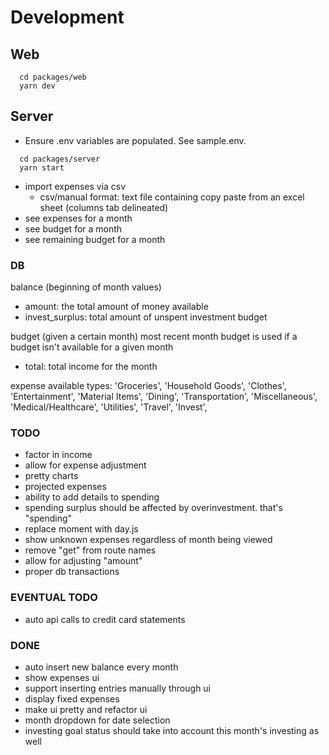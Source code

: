 # Development

## Web
```
  cd packages/web
  yarn dev
```

## Server
- Ensure .env variables are populated. See sample.env.
```
  cd packages/server
  yarn start
```

- import expenses via csv
  - csv/manual format: text file containing copy paste from an excel sheet (columns tab delineated)
- see expenses for a month
- see budget for a month
- see remaining budget for a month


### DB

balance (beginning of month values)
- amount: the total amount of money available
- invest_surplus: total amount of unspent investment budget

budget (given a certain month)
most recent month budget is used if a budget isn't available for a given month
- total: total income for the month

expense
available types:
'Groceries',
'Household Goods',
'Clothes',
'Entertainment',
'Material Items',
'Dining',
'Transportation',
'Miscellaneous',
'Medical/Healthcare',
'Utilities',
'Travel',
'Invest',

### TODO
- factor in income
- allow for expense adjustment
- pretty charts
- projected expenses
- ability to add details to spending
- spending surplus should be affected by overinvestment. that's "spending"
- replace moment with day.js
- show unknown expenses regardless of month being viewed
- remove "get" from route names
- allow for adjusting "amount"
- proper db transactions

### EVENTUAL TODO
- auto api calls to credit card statements

### DONE
- auto insert new balance every month
- show expenses ui
- support inserting entries manually through ui
- display fixed expenses
- make ui pretty and refactor ui
- month dropdown for date selection
- investing goal status should take into account this month's investing as well

